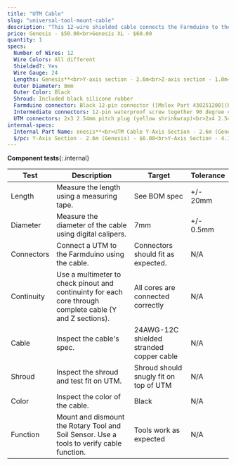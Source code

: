 ```yaml
---
title: "UTM Cable"
slug: "universal-tool-mount-cable"
description: "This 12-wire shielded cable connects the Farmduino to the UTM. It comes in two pieces, a Y-axis section and a Z-axis section that connect with a 90-degree screw-together waterproof connection at the cross-slide. It provides Ground, 5V, 24V, digital and analog I/O, with a pin mapping that can be configured at the Farmduino to support custom tools. It features connectors on both ends for easy connection to both the UTM and Farmduino, as well as a rubber shroud to protect the inside of the UTM from the elements."
price: Genesis - $50.00<br>Genesis XL - $60.00
quantity: 1
specs:
  Number of Wires: 12
  Wire Colors: All different
  Shielded?: Yes
  Wire Gauge: 24
  Lengths: Genesis**<br>Y-axis section - 2.6m<br>Z-axis section - 1.0m<br><br>**Genesis XL**<br>Y-axis section - 4.1m<br>Z-axis section: 1.0m
  Outer Diameter: 8mm
  Outer Color: Black
  Shroud: Included black silicone rubber
  Farmduino connector: Black 12-pin connector ([Molex Part 430251200](https://www.molex.com/molex/products/part-detail/crimp_housings/0430251200))
  Intermediate connectors: 12-pin waterproof screw together 90 degree connectors. (female connector on the Y-Axis sections, male connector on the Z-Axis section)
  UTM connectors: 2x3 2.54mm pitch plug (yellow shrinkwrap)<br>2x4 2.54mm pitch plug (black shrinkwrap)
internal-specs:
  Internal Part Name: enesis**<br>UTM Cable Y-Axis Section - 2.6m (Genesis) Rev A<br>UTM Cable Z-Axis Section with Shroud - 1.0m Rev A<br><br>**Genesis XL**<br>UTM Cable Y-Axis Section - 4.1m (Genesis XL) Rev A<br>UTM Cable Z-Axis Section with Shroug - 1.0m Rev A
  $/pc: Y-Axis Section - 2.6m (Genesis) - $6.00<br>Y-Axis Section - 4.1m (Genesis XL) - $8.00<br>Z-Axis Section - 1.0m (Genesis and Genesis XL) - $5.00
---
```


**Component tests**{:.internal}

|Test         |Description  |Target       |Tolerance    |
|-------------|-------------|-------------|-------------|
|Length       |Measure the length using a measuring tape.|See BOM spec|+/- 20mm
|Diameter     |Measure the diameter of the cable using digital calipers.|7mm|+/- 0.5mm
|Connectors   |Connect a UTM to the Farmduino using the cable.|Connectors should fit as expected.|N/A
|Continuity   |Use a multimeter to check pinout and continuinty for each core through complete cable (Y and Z sections).|All cores are connected correctly|N/A
|Cable        |Inspect the cable's spec.|24AWG-12C shielded stranded copper cable|N/A
|Shroud       |Inspect the shroud and test fit on UTM.|Shroud should snugly fit on top of UTM|N/A
|Color        |Inspect the color of the cable.|Black|N/A
|Function     |Mount and dismount the Rotary Tool and Soil Sensor. Use a tools to verify cable function.|Tools work as expected|N/A
